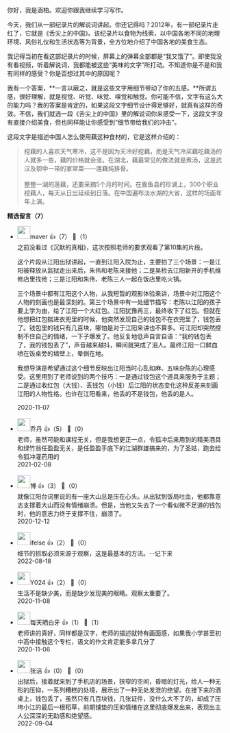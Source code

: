 你好，我是涵柏。欢迎你跟我继续学习写作。

今天，我们从一部纪录片的解说词讲起。你还记得吗？2012年，有一部纪录片走红了，它就是《舌尖上的中国》。该纪录片以食物为线索，以中国各地不同的地理环境、风俗礼仪和生活状态等为背景，全方位地介绍了中国各地的美食生态。

我记得当初在看这部纪录片的时候，屏幕上的弹幕全部都是“我又饿了”。即使我没有看视频，听着解说词，我都能被这些“美味的文字”所打动。不知道你是不是和我有同样的感受？你是否想过其中的原因呢？

我有一个答案，**一言以蔽之，就是这些文字用细节带动了你的五感。**所谓五感，很好理解，就是视觉、听觉、味觉、嗅觉和触觉。你可能不信，文字有这么大的能力吗？我的答案是肯定的，如果这段文字细节设计得足够好，就真有这样的奇效。不信，我们就选一段《舌尖上的中国》里的解说词你来感受一下，这段文字没有直接介绍美食，但也同样能让你感受到“细节带给我们的冲击”。

这段文字是描述中国人怎么使用藕这种食材的，它是这样介绍的：

> 挖藕的人喜欢天气寒冷，这不是因为天冷好挖藕，而是天气冷买藕吃藕汤的人就多一些，藕的价格就会涨。在湖北，藕最常见的做法就是煮汤，这是武汉及鄂中一带的家常菜——莲藕炖排骨。  
>    
> 整整一湖的莲藕，还要采摘5个月的时间。在嘉鱼县的珍湖上，300个职业挖藕人，每天从日出延续到日落。在中国遍布淡水湖的大省，这样的场面年年上演。
<div><strong>精选留言（7）</strong></div><ul>
<li><img src="https://static001.geekbang.org/account/avatar/00/0f/f6/dd/e2069923.jpg" width="30px"><span>maver</span> 👍（7） 💬（1）<div>之前没看过《沉默的真相》，这次按照老师的要求观看了第10集的片段。

这个片段从江阳出狱讲起，一直到江阳入院为止，主要拍了三个场景：一是江阳被释放从监狱走出来后，朱伟和老陈来接他；二是吴检去江阳新开的手机维修店里找他；三是江阳和朱伟、老陈三人一起在饭店里吃火锅。

三个场景中都有江阳这个人物，从我短暂的观影体验来讲，场景中对江阳这个人物的刻画也是最深刻的。第三个场景中有一处细节描写：老陈以江阳的孩子要上学为由，给了江阳一个大红包。江阳犹豫再三，最终收下了红包。但就在他想把红包揣进衣兜里的时候，他突然发现自己的钱包不在衣兜里了，钱包丢了。钱包里的钱只有几百块，哪怕是对于江阳来讲也不算多。可江阳却突然控制不住自己的情绪，一下子爆发了。他反复地低声自言自语：“我的钱包丢了，我的钱包丢了”，声音越来越抖，瞬间就哭成了泪人。最终江阳一口鲜血喷在饭桌旁的墙壁上，晕倒在地。

我想导演是希望通过这个细节反映出江阳当时心乱如麻、五味杂陈的心理感受。这里用到了老师说到的两个技巧：一是通过钱包这个道具来服务于主题；二是通过收红包（大钱）、丢钱包（小钱）后江阳的状态变化这种反差来刻画江阳的人物性格。也许在江阳看来，他丢的不是钱包，他丢的是人。</div>2020-11-07</li><br/><li><img src="" width="30px"><span>乔丹</span> 👍（5） 💬（0）<div>老师，虽然可能和课程无关，但是我想更正一点，令狐冲后来用到的精美酒具和绿竹翁任盈盈无关，是任盈盈手底下的江湖群雄搞来的，为了圣姑，跑去给令狐冲灌药用的</div>2021-02-08</li><br/><li><img src="https://thirdwx.qlogo.cn/mmopen/vi_32/DYAIOgq83epffcicoWX4p5FBIn1iajUCHlNKvfvdoaYWDf2ic2gLZmjwsNvM5uVGBfic9lV8x4V9ibX6iaodFrKc9FkA/132" width="30px"><span>博</span> 👍（3） 💬（0）<div>就像江阳台词里说的有一座大山总是压在心头。从出狱到饭局吐血，他都靠意志支撑着大山而没有情绪崩溃。但是，当他又失去了一个看似微不足道的钱包时，他的意志力终于支撑不住，崩溃了。</div>2020-12-12</li><br/><li><img src="https://static001.geekbang.org/account/avatar/00/26/eb/d7/90391376.jpg" width="30px"><span>ifelse</span> 👍（2） 💬（0）<div>细节的抓取必须来源于观察，这是最基本的方法。--记下来</div>2022-08-18</li><br/><li><img src="https://static001.geekbang.org/account/avatar/00/0f/88/c8/6af6d27e.jpg" width="30px"><span>Y024</span> 👍（2） 💬（0）<div>生活不是缺少美，而是缺少发现美的眼睛。观察太重要了。</div>2020-11-08</li><br/><li><img src="https://static001.geekbang.org/account/avatar/00/0f/54/9a/76c0af70.jpg" width="30px"><span>每天晒白牙</span> 👍（1） 💬（1）<div>老师讲的真好，同样都是汉字，老师的描述就特有画面感，如果我小学甚至初中高中接触这个专栏，语文的作文肯定能多拿几分了</div>2020-11-06</li><br/><li><img src="" width="30px"><span>张洁</span> 👍（0） 💬（0）<div>出狱后，接着就来到了手机店的场景，狭窄的空间，昏暗的灯光，给人一种无形的压抑，一系列糟糕的处境，展示出了一种无处发泄的绝望。在接下来的酒桌上，钱包丢了，虽然只有几百块钱，几张证件，没什么大不了的，却成了压垮小江的最后一根稻草，前期铺垫的压抑情绪在这里彻底爆发出来，表现出主人公深深的无助感和绝望感。</div>2022-09-04</li><br/>
</ul>